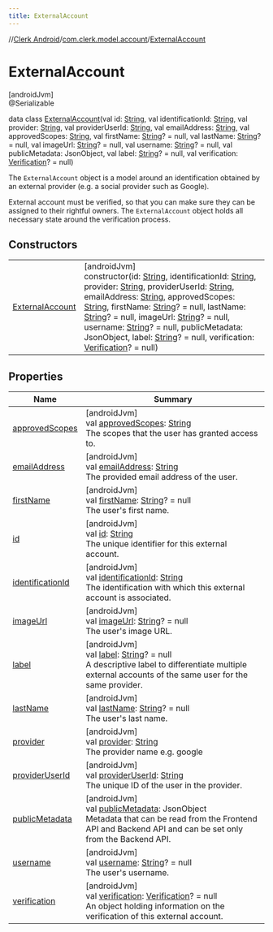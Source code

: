 ```yaml
---
title: ExternalAccount
---
```

//[Clerk Android](../../../index.html)/[com.clerk.model.account](../index.html)/[ExternalAccount](index.html)



# ExternalAccount



[androidJvm]\
@Serializable



data class [ExternalAccount](index.html)(val id: [String](https://kotlinlang.org/api/latest/jvm/stdlib/kotlin-stdlib/kotlin/-string/index.html), val identificationId: [String](https://kotlinlang.org/api/latest/jvm/stdlib/kotlin-stdlib/kotlin/-string/index.html), val provider: [String](https://kotlinlang.org/api/latest/jvm/stdlib/kotlin-stdlib/kotlin/-string/index.html), val providerUserId: [String](https://kotlinlang.org/api/latest/jvm/stdlib/kotlin-stdlib/kotlin/-string/index.html), val emailAddress: [String](https://kotlinlang.org/api/latest/jvm/stdlib/kotlin-stdlib/kotlin/-string/index.html), val approvedScopes: [String](https://kotlinlang.org/api/latest/jvm/stdlib/kotlin-stdlib/kotlin/-string/index.html), val firstName: [String](https://kotlinlang.org/api/latest/jvm/stdlib/kotlin-stdlib/kotlin/-string/index.html)? = null, val lastName: [String](https://kotlinlang.org/api/latest/jvm/stdlib/kotlin-stdlib/kotlin/-string/index.html)? = null, val imageUrl: [String](https://kotlinlang.org/api/latest/jvm/stdlib/kotlin-stdlib/kotlin/-string/index.html)? = null, val username: [String](https://kotlinlang.org/api/latest/jvm/stdlib/kotlin-stdlib/kotlin/-string/index.html)? = null, val publicMetadata: JsonObject, val label: [String](https://kotlinlang.org/api/latest/jvm/stdlib/kotlin-stdlib/kotlin/-string/index.html)? = null, val verification: [Verification](../../com.clerk.model.verification/-verification/index.html)? = null)

The `ExternalAccount` object is a model around an identification obtained by an external provider (e.g. a social provider such as Google).



External account must be verified, so that you can make sure they can be assigned to their rightful owners. The `ExternalAccount` object holds all necessary state around the verification process.



## Constructors


| | |
|---|---|
| [ExternalAccount](-external-account.html) | [androidJvm]<br>constructor(id: [String](https://kotlinlang.org/api/latest/jvm/stdlib/kotlin-stdlib/kotlin/-string/index.html), identificationId: [String](https://kotlinlang.org/api/latest/jvm/stdlib/kotlin-stdlib/kotlin/-string/index.html), provider: [String](https://kotlinlang.org/api/latest/jvm/stdlib/kotlin-stdlib/kotlin/-string/index.html), providerUserId: [String](https://kotlinlang.org/api/latest/jvm/stdlib/kotlin-stdlib/kotlin/-string/index.html), emailAddress: [String](https://kotlinlang.org/api/latest/jvm/stdlib/kotlin-stdlib/kotlin/-string/index.html), approvedScopes: [String](https://kotlinlang.org/api/latest/jvm/stdlib/kotlin-stdlib/kotlin/-string/index.html), firstName: [String](https://kotlinlang.org/api/latest/jvm/stdlib/kotlin-stdlib/kotlin/-string/index.html)? = null, lastName: [String](https://kotlinlang.org/api/latest/jvm/stdlib/kotlin-stdlib/kotlin/-string/index.html)? = null, imageUrl: [String](https://kotlinlang.org/api/latest/jvm/stdlib/kotlin-stdlib/kotlin/-string/index.html)? = null, username: [String](https://kotlinlang.org/api/latest/jvm/stdlib/kotlin-stdlib/kotlin/-string/index.html)? = null, publicMetadata: JsonObject, label: [String](https://kotlinlang.org/api/latest/jvm/stdlib/kotlin-stdlib/kotlin/-string/index.html)? = null, verification: [Verification](../../com.clerk.model.verification/-verification/index.html)? = null) |


## Properties


| Name | Summary |
|---|---|
| [approvedScopes](approved-scopes.html) | [androidJvm]<br>val [approvedScopes](approved-scopes.html): [String](https://kotlinlang.org/api/latest/jvm/stdlib/kotlin-stdlib/kotlin/-string/index.html)<br>The scopes that the user has granted access to. |
| [emailAddress](email-address.html) | [androidJvm]<br>val [emailAddress](email-address.html): [String](https://kotlinlang.org/api/latest/jvm/stdlib/kotlin-stdlib/kotlin/-string/index.html)<br>The provided email address of the user. |
| [firstName](first-name.html) | [androidJvm]<br>val [firstName](first-name.html): [String](https://kotlinlang.org/api/latest/jvm/stdlib/kotlin-stdlib/kotlin/-string/index.html)? = null<br>The user's first name. |
| [id](id.html) | [androidJvm]<br>val [id](id.html): [String](https://kotlinlang.org/api/latest/jvm/stdlib/kotlin-stdlib/kotlin/-string/index.html)<br>The unique identifier for this external account. |
| [identificationId](identification-id.html) | [androidJvm]<br>val [identificationId](identification-id.html): [String](https://kotlinlang.org/api/latest/jvm/stdlib/kotlin-stdlib/kotlin/-string/index.html)<br>The identification with which this external account is associated. |
| [imageUrl](image-url.html) | [androidJvm]<br>val [imageUrl](image-url.html): [String](https://kotlinlang.org/api/latest/jvm/stdlib/kotlin-stdlib/kotlin/-string/index.html)? = null<br>The user's image URL. |
| [label](label.html) | [androidJvm]<br>val [label](label.html): [String](https://kotlinlang.org/api/latest/jvm/stdlib/kotlin-stdlib/kotlin/-string/index.html)? = null<br>A descriptive label to differentiate multiple external accounts of the same user for the same provider. |
| [lastName](last-name.html) | [androidJvm]<br>val [lastName](last-name.html): [String](https://kotlinlang.org/api/latest/jvm/stdlib/kotlin-stdlib/kotlin/-string/index.html)? = null<br>The user's last name. |
| [provider](provider.html) | [androidJvm]<br>val [provider](provider.html): [String](https://kotlinlang.org/api/latest/jvm/stdlib/kotlin-stdlib/kotlin/-string/index.html)<br>The provider name e.g. google |
| [providerUserId](provider-user-id.html) | [androidJvm]<br>val [providerUserId](provider-user-id.html): [String](https://kotlinlang.org/api/latest/jvm/stdlib/kotlin-stdlib/kotlin/-string/index.html)<br>The unique ID of the user in the provider. |
| [publicMetadata](public-metadata.html) | [androidJvm]<br>val [publicMetadata](public-metadata.html): JsonObject<br>Metadata that can be read from the Frontend API and Backend API and can be set only from the Backend API. |
| [username](username.html) | [androidJvm]<br>val [username](username.html): [String](https://kotlinlang.org/api/latest/jvm/stdlib/kotlin-stdlib/kotlin/-string/index.html)? = null<br>The user's username. |
| [verification](verification.html) | [androidJvm]<br>val [verification](verification.html): [Verification](../../com.clerk.model.verification/-verification/index.html)? = null<br>An object holding information on the verification of this external account. |

